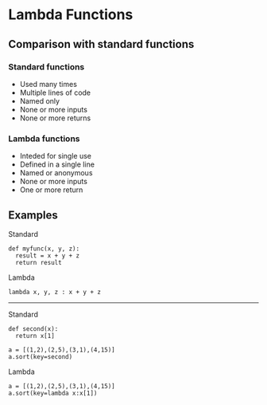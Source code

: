 # Lambda Functions

## Comparison with standard functions

### Standard functions
- Used many times
- Multiple lines of code
- Named only
- None or more inputs
- None or more returns

### Lambda functions
- Inteded for single use
- Defined in a single line
- Named or anonymous
- None or more inputs
- One or more return

## Examples

Standard 
```
def myfunc(x, y, z):
  result = x + y + z
  return result
```

Lambda 
```
lambda x, y, z : x + y + z
```

-------

Standard
```
def second(x):
  return x[1]
  
a = [(1,2),(2,5),(3,1),(4,15)]
a.sort(key=second)
```

Lambda
```
a = [(1,2),(2,5),(3,1),(4,15)]
a.sort(key=lambda x:x[1])
```
